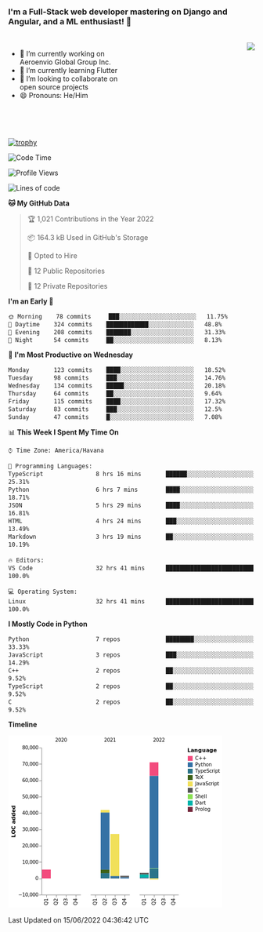 ### I'm a Full-Stack web developer mastering on Django and Angular, and a ML enthusiast!  👋

<br/>

<img align="right" height="250"  src="https://media1.giphy.com/media/qgQUggAC3Pfv687qPC/giphy.gif?cid=ecf05e470ttfxgsj072btembitu1zn4ti3t3cdyg4jo5b3by&rid=giphy.gif&ct=g" />

 <div style="width:50%">
    <ul>
      <li>🔭 I’m currently working on Aeroenvio Global Group Inc.</li>
      <li>🌱 I’m currently learning Flutter</li>
      <li>👯 I’m looking to collaborate on open source projects</li>
      <li>😄 Pronouns: He/Him</li>
<!--       <li>⚡ Fun fact: I started my first professional project for a company as web dev without knowing any JS </li> -->
    </ul>
  </div>
  
<br/><br/><br/>

[![trophy](https://github-profile-trophy.vercel.app/?username=dfg-98&row=3&column=3&theme=monokai)](https://github.com/ryo-ma/github-profile-trophy)


<!--START_SECTION:waka-->
![Code Time](http://img.shields.io/badge/Code%20Time-164%20hrs%2011%20mins-blue)

![Profile Views](http://img.shields.io/badge/Profile%20Views-23-blue)

![Lines of code](https://img.shields.io/badge/From%20Hello%20World%20I%27ve%20Written-150%20Thousand%20lines%20of%20code-blue)

**🐱 My GitHub Data** 

> 🏆 1,021 Contributions in the Year 2022
 > 
> 📦 164.3 kB Used in GitHub's Storage 
 > 
> 💼 Opted to Hire
 > 
> 📜 12 Public Repositories 
 > 
> 🔑 12 Private Repositories  
 > 
**I'm an Early 🐤** 

```text
🌞 Morning    78 commits     ███░░░░░░░░░░░░░░░░░░░░░░   11.75% 
🌆 Daytime    324 commits    ████████████░░░░░░░░░░░░░   48.8% 
🌃 Evening    208 commits    ███████░░░░░░░░░░░░░░░░░░   31.33% 
🌙 Night      54 commits     ██░░░░░░░░░░░░░░░░░░░░░░░   8.13%

```
📅 **I'm Most Productive on Wednesday** 

```text
Monday       123 commits    ████░░░░░░░░░░░░░░░░░░░░░   18.52% 
Tuesday      98 commits     ███░░░░░░░░░░░░░░░░░░░░░░   14.76% 
Wednesday    134 commits    █████░░░░░░░░░░░░░░░░░░░░   20.18% 
Thursday     64 commits     ██░░░░░░░░░░░░░░░░░░░░░░░   9.64% 
Friday       115 commits    ████░░░░░░░░░░░░░░░░░░░░░   17.32% 
Saturday     83 commits     ███░░░░░░░░░░░░░░░░░░░░░░   12.5% 
Sunday       47 commits     █░░░░░░░░░░░░░░░░░░░░░░░░   7.08%

```


📊 **This Week I Spent My Time On** 

```text
⌚︎ Time Zone: America/Havana

💬 Programming Languages: 
TypeScript               8 hrs 16 mins       ██████░░░░░░░░░░░░░░░░░░░   25.31% 
Python                   6 hrs 7 mins        ████░░░░░░░░░░░░░░░░░░░░░   18.71% 
JSON                     5 hrs 29 mins       ████░░░░░░░░░░░░░░░░░░░░░   16.81% 
HTML                     4 hrs 24 mins       ███░░░░░░░░░░░░░░░░░░░░░░   13.49% 
Markdown                 3 hrs 19 mins       ██░░░░░░░░░░░░░░░░░░░░░░░   10.19%

🔥 Editors: 
VS Code                  32 hrs 41 mins      █████████████████████████   100.0%

💻 Operating System: 
Linux                    32 hrs 41 mins      █████████████████████████   100.0%

```

**I Mostly Code in Python** 

```text
Python                   7 repos             ████████░░░░░░░░░░░░░░░░░   33.33% 
JavaScript               3 repos             ███░░░░░░░░░░░░░░░░░░░░░░   14.29% 
C++                      2 repos             ██░░░░░░░░░░░░░░░░░░░░░░░   9.52% 
TypeScript               2 repos             ██░░░░░░░░░░░░░░░░░░░░░░░   9.52% 
C                        2 repos             ██░░░░░░░░░░░░░░░░░░░░░░░   9.52%

```


**Timeline**

![Chart not found](https://raw.githubusercontent.com/dfg-98/dfg-98/main/charts/bar_graph.png) 


 Last Updated on 15/06/2022 04:36:42 UTC
<!--END_SECTION:waka-->
